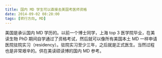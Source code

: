 ```yaml
---
title: 国内 MD 学生可以直接去美国考医师资格
date: 2014-09-02 08:28:00
tags: [转行方向, MD]
---
```


美国是承认国内 MD 学历的。以前一个博士同学，上海 top 3 医学院毕业，在美读生物 PhD 期间自学通过了资格考试，然后就可以像所有美国本土 MD 一样申请医院驻院实习（residency）。驻院实习至少三年，之后就是正式医生。当然过程也是非常艰辛的。供在美读硕读博的国内 MD 参考。
